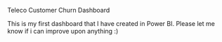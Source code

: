 Teleco Customer Churn Dashboard

This is my first dashboard that I have created in Power BI. Please let me know if i can improve upon anything :)
